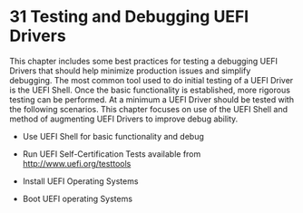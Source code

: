 <!--- @file
  31 Testing and Debugging UEFI Drivers

  Copyright (c) 2012-2018, Intel Corporation. All rights reserved.<BR>

  Redistribution and use in source (original document form) and 'compiled'
  forms (converted to PDF, epub, HTML and other formats) with or without
  modification, are permitted provided that the following conditions are met:

  1) Redistributions of source code (original document form) must retain the
     above copyright notice, this list of conditions and the following
     disclaimer as the first lines of this file unmodified.

  2) Redistributions in compiled form (transformed to other DTDs, converted to
     PDF, epub, HTML and other formats) must reproduce the above copyright
     notice, this list of conditions and the following disclaimer in the
     documentation and/or other materials provided with the distribution.

  THIS DOCUMENTATION IS PROVIDED BY TIANOCORE PROJECT "AS IS" AND ANY EXPRESS OR
  IMPLIED WARRANTIES, INCLUDING, BUT NOT LIMITED TO, THE IMPLIED WARRANTIES OF
  MERCHANTABILITY AND FITNESS FOR A PARTICULAR PURPOSE ARE DISCLAIMED. IN NO
  EVENT SHALL TIANOCORE PROJECT  BE LIABLE FOR ANY DIRECT, INDIRECT, INCIDENTAL,
  SPECIAL, EXEMPLARY, OR CONSEQUENTIAL DAMAGES (INCLUDING, BUT NOT LIMITED TO,
  PROCUREMENT OF SUBSTITUTE GOODS OR SERVICES; LOSS OF USE, DATA, OR PROFITS;
  OR BUSINESS INTERRUPTION) HOWEVER CAUSED AND ON ANY THEORY OF LIABILITY,
  WHETHER IN CONTRACT, STRICT LIABILITY, OR TORT (INCLUDING NEGLIGENCE OR
  OTHERWISE) ARISING IN ANY WAY OUT OF THE USE OF THIS DOCUMENTATION, EVEN IF
  ADVISED OF THE POSSIBILITY OF SUCH DAMAGE.

-->

# 31 Testing and Debugging UEFI Drivers

This chapter includes some best practices for testing a debugging UEFI Drivers
that should help minimize production issues and simplify debugging. The most
common tool used to do initial testing of a UEFI Driver is the UEFI Shell. Once
the basic functionality is established, more rigorous testing can be performed.
At a minimum a UEFI Driver should be tested with the following scenarios. This
chapter focuses on use of the UEFI Shell and method of augmenting UEFI Drivers
to improve debug ability.

* Use UEFI Shell for basic functionality and debug

* Run UEFI Self-Certification Tests available from http://www.uefi.org/testtools

* Install UEFI Operating Systems

* Boot UEFI operating Systems

